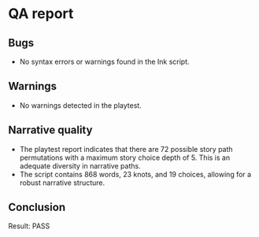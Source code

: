 # QA report

## Bugs

- No syntax errors or warnings found in the Ink script.

## Warnings

- No warnings detected in the playtest.

## Narrative quality

- The playtest report indicates that there are 72 possible story path permutations with a maximum story choice depth of 5. This is an adequate diversity in narrative paths.
- The script contains 868 words, 23 knots, and 19 choices, allowing for a robust narrative structure. 

## Conclusion

Result: PASS